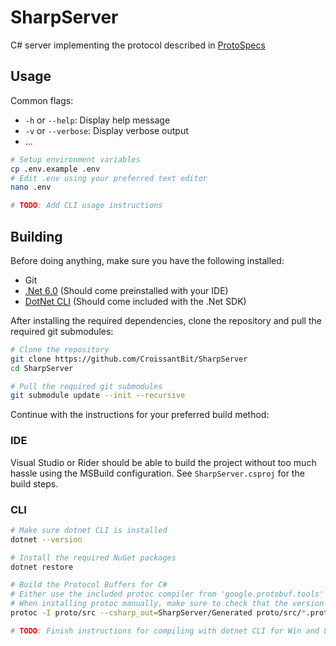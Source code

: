 # SharpServer

C# server implementing the protocol described in [ProtoSpecs](https://github.com/CroissantBit/ProtoSpecs)

## Usage

Common flags:

- `-h` or `--help`: Display help message
- `-v` or `--verbose`: Display verbose output
- ...

```bash
# Setup environment variables
cp .env.example .env
# Edit .env using your preferred text editor
nano .env

# TODO: Add CLI usage instructions
```

## Building

Before doing anything, make sure you have the following installed:

- Git
- [.Net 6.0](https://learn.microsoft.com/en-us/dotnet/core/install/) (Should come preinstalled with your IDE)
- [DotNet CLI](https://learn.microsoft.com/en-us/dotnet/core/install/) (Should come included with the .Net SDK)

After installing the required dependencies, clone the repository and pull the required git submodules:

```bash
# Clone the repository
git clone https://github.com/CroissantBit/SharpServer
cd SharpServer

# Pull the required git submodules
git submodule update --init --recursive
```

Continue with the instructions for your preferred build method:

### IDE

Visual Studio or Rider should be able to build the project without too much hassle using the MSBuild configuration.
See `SharpServer.csproj` for the build steps.

### CLI

```bash
# Make sure dotnet CLI is installed
dotnet --version

# Install the required NuGet packages
dotnet restore

# Build the Protocol Buffers for C#
# Either use the included protoc compiler from 'google.protobuf.tools' package or install protoc manually
# When installing protoc manually, make sure to check that the version is up to date (use the same version that the project uses for best compatibility)
protoc -I proto/src --csharp_out=SharpServer/Generated proto/src/*.proto

# TODO: Finish instructions for compiling with dotnet CLI for Win and Linux targets
```
